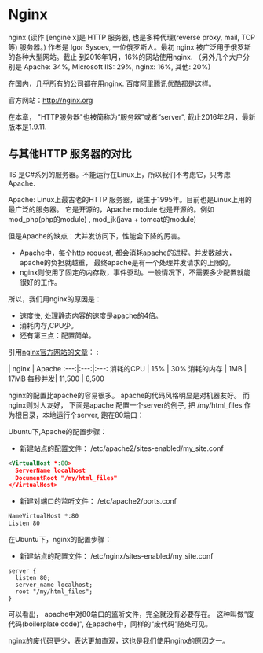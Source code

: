 # Nginx

nginx (读作 [engine x]是 HTTP 服务器, 也是多种代理(reverse proxy, mail, TCP等) 服务器。)
作者是 Igor Sysoev, 一位俄罗斯人。最初 nginx 被广泛用于俄罗斯的各种大型网站。截止
到2016年1月，16%的网站使用nginx. （另外几个大户分别是 Apache: 34%, Microsoft IIS: 29%,
nginx: 16%, 其他: 20%)

在国内，几乎所有的公司都在用nginx. 百度阿里腾讯优酷都是这样。

官方网站：http://nginx.org

在本章， "HTTP服务器"也被简称为“服务器”或者“server“, 截止2016年2月，最新版本是1.9.11.

## 与其他HTTP 服务器的对比

IIS 是C#系列的服务器。不能运行在Linux上，所以我们不考虑它，只考虑Apache.

Apache: Linux上最古老的HTTP 服务器，诞生于1995年。目前也是Linux上用的最广泛的服务器。
它是开源的，Apache module 也是开源的。例如 mod_php(php的module) , mod_jk(java +
tomcat的module)

但是Apache的缺点：大并发访问下，性能会下降的厉害。

- Apache中，每个http request, 都会消耗apache的进程。并发数越大，apache的负担就越重，
最终apache是有一个处理并发请求的上限的。
- nginx则使用了固定的内存数，事件驱动。一般情况下，不需要多少配置就能很好的工作。

所以，我们用nginx的原因是：

- 速度快, 处理静态内容的速度是apache的4倍。
- 消耗内存,CPU少。
- 还有第三点：配置简单。

引用[nginx官方网站的文章](https://www.nginx.com/resources/wiki/community/why_use_it/)：
:

 | nginx | Apache
:---:|:---:|:---:
消耗的CPU | 15% | 30%
消耗的内存 | 1MB | 17MB
每秒并发| 11,500 | 6,500

nginx的配置比apache的容易很多。 apache的代码风格明显是对机器友好。 而nginx则对人友好，
下面是apache 配置一个server的例子, 把 /my/html_files 作为根目录，本地运行个server,
跑在80端口：

Ubuntu下,Apache的配置步骤：

- 新建站点的配置文件： /etc/apache2/sites-enabled/my_site.conf
```xml
<VirtualHost *:80>
  ServerName localhost
  DocumentRoot "/my/html_files"
</VirtualHost>
```
- 新建对端口的监听文件： /etc/apache2/ports.conf
```xml
NameVirtualHost *:80
Listen 80
```

在Ubuntu下，nginx的配置步骤：
- 新建站点的配置文件：  /etc/nginx/sites-enabled/my_site.conf
```nginx
server {
  listen 80;
  server_name localhost;
  root "/my/html_files";
}
```

可以看出， apache中对80端口的监听文件，完全就没有必要存在。
这种叫做“废代码(boilerplate code)”, 在apache中，同样的“废代码”随处可见。

nginx的废代码更少，表达更加直观，这也是我们使用nginx的原因之一。
